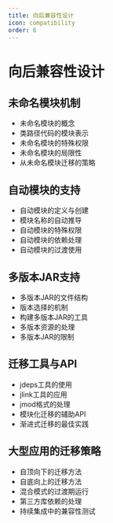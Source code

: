 ```yaml
---
title: 向后兼容性设计
icon: compatibility
order: 6
---
```


# 向后兼容性设计

## 未命名模块机制

- 未命名模块的概念
- 类路径代码的模块表示
- 未命名模块的特殊权限
- 未命名模块的局限性
- 从未命名模块迁移的策略

## 自动模块的支持

- 自动模块的定义与创建
- 模块名称的自动推导
- 自动模块的特殊权限
- 自动模块的依赖处理
- 自动模块的过渡使用

## 多版本JAR支持

- 多版本JAR的文件结构
- 版本选择的机制
- 构建多版本JAR的工具
- 多版本资源的处理
- 多版本JAR的限制

## 迁移工具与API

- jdeps工具的使用
- jlink工具的应用
- jmod格式的处理
- 模块化迁移的辅助API
- 渐进式迁移的最佳实践

## 大型应用的迁移策略

- 自顶向下的迁移方法
- 自底向上的迁移方法
- 混合模式的过渡期运行
- 第三方库依赖的处理
- 持续集成中的兼容性测试

